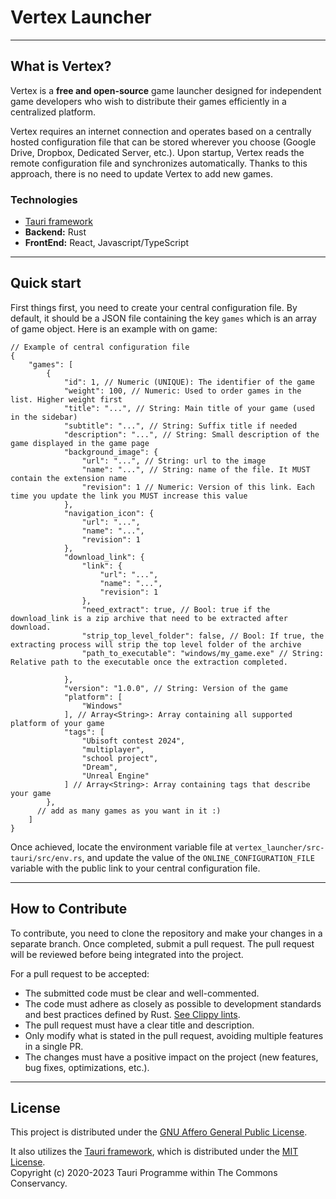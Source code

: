 # Vertex Launcher

___
## What is Vertex?

Vertex is a **free and open-source** game launcher designed for independent game developers who wish to distribute their 
games efficiently in a centralized platform.

Vertex requires an internet connection and operates based on a centrally hosted configuration file that can be stored
wherever you choose (Google Drive, Dropbox, Dedicated Server, etc.). Upon startup, Vertex reads the remote configuration 
file and synchronizes automatically. Thanks to this approach, there is no need to update Vertex to add new games.

### Technologies

- [Tauri framework](https://github.com/tauri-apps/tauri)
- **Backend:** Rust
- **FrontEnd:** React, Javascript/TypeScript

___

## Quick start

First things first, you need to create your central configuration file. By default, it should be a JSON file containing 
the key `games` which is an array of game object. Here is an example with on game:

````json5
// Example of central configuration file
{
    "games": [
        {
            "id": 1, // Numeric (UNIQUE): The identifier of the game
            "weight": 100, // Numeric: Used to order games in the list. Higher weight first
            "title": "...", // String: Main title of your game (used in the sidebar)
            "subtitle": "...", // String: Suffix title if needed
            "description": "...", // String: Small description of the game displayed in the game page
            "background_image": {
                "url": "...", // String: url to the image 
                "name": "...", // String: name of the file. It MUST contain the extension name
                "revision": 1 // Numeric: Version of this link. Each time you update the link you MUST increase this value
            },
            "navigation_icon": {
                "url": "...",
                "name": "...",
                "revision": 1
            },
            "download_link": {
                "link": {
                    "url": "...",
                    "name": "...",
                    "revision": 1
                },
                "need_extract": true, // Bool: true if the download_link is a zip archive that need to be extracted after download.
                "strip_top_level_folder": false, // Bool: If true, the extracting process will strip the top level folder of the archive
                "path_to_executable": "windows/my_game.exe" // String: Relative path to the executable once the extraction completed.
                
            },
            "version": "1.0.0", // String: Version of the game
            "platform": [
                "Windows"
            ], // Array<String>: Array containing all supported platform of your game
            "tags": [
                "Ubisoft contest 2024",
                "multiplayer",
                "school project",
                "Dream",
                "Unreal Engine"
            ] // Array<String>: Array containing tags that describe your game
        },
      // add as many games as you want in it :)
    ]
}
````

Once achieved, locate the environment variable file at `vertex_launcher/src-tauri/src/env.rs`, 
and update the value of the `ONLINE_CONFIGURATION_FILE` variable with the public link to your central configuration file.

___

## How to Contribute

To contribute, you need to clone the repository and make your changes in a separate branch. Once completed, submit a pull request. The pull request will be reviewed before being integrated into the project.

For a pull request to be accepted:
- The submitted code must be clear and well-commented.
- The code must adhere as closely as possible to development standards and best practices defined by Rust. [See Clippy lints](https://rust-lang.github.io/rust-clippy/master/index.html).
- The pull request must have a clear title and description.
- Only modify what is stated in the pull request, avoiding multiple features in a single PR.
- The changes must have a positive impact on the project (new features, bug fixes, optimizations, etc.).



___

## License
This project is distributed under the [GNU Affero General Public License](LICENSE). 

It also utilizes the [Tauri framework](https://github.com/tauri-apps/tauri), which is distributed under the [MIT License](LICENSE_Tauri).  
Copyright (c) 2020-2023 Tauri Programme within The Commons Conservancy.
